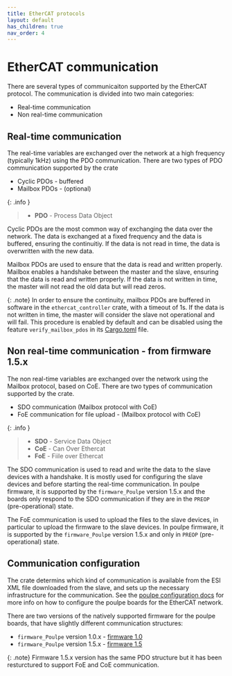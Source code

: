 ```yaml
--- 
title: EtherCAT protocols
layout: default
has_children: true
nav_order: 4
---
```



# EtherCAT communication

There are several types of communicaiton supported by the EtherCAT protocol. The communication is divided into two main categories:
- Real-time communication
- Non real-time communication 

##  Real-time communication

The real-time variables are exchanged over the network at a high frequency (typically 1kHz) using the PDO communication. There are two types of PDO communication supported by the crate

- Cyclic PDOs - buffered
- Mailbox PDOs - (optional)

{: .info }
> - **PDO** - Process Data Object

Cyclic PDOs are the most common way of exchanging the data over the network. The data is exchanged at a fixed frequency and the data is buffered, ensuring the continuitiy. If the data is not read in time, the data is overwritten with the new data. 

Mailbox PDOs are used to ensure that the data is read and written properly. Mailbox enables a handshake between the master and the slave, ensuring that the data is read and written properly. If the data is not written in time, the master will not read the old data but will read zeros. 

{: .note}
In order to ensure the continuity, mailbox PDOs are buffered in software in the `ethercat_controller` crate, with a timeout of 1s. If the data is not written in time, the master will consider the slave not operational and will fail. This procedure is enabled by default and can be disabled using the feature `verify_mailbox_pdos` in its [Cargo.toml]({{site.github_url}}ethercat_controller/Cargo.toml) file.

##  Non real-time communication - from firmware 1.5.x

The non real-time variables are exchanged over the network using the Mailbox protocol, based on CoE. There are two types of communication supported by the crate.

- SDO communication (Mailbox protocol with CoE)
- FoE communication for file upload - (Mailbox protocol with CoE)

{: .info }
> - **SDO** - Service Data Object
> - **CoE** - Can Over Ethercat
> - **FoE** - Fiile over Ethercat


The SDO communication is used to read and write the data to the slave devices with a handshake. It is mostly used for configuring the slave devices and before starting the real-time communication. In poulpe firmware, it is supported by the `firmware_Poulpe` version 1.5.x and the boards only respond to the SDO communication if they are in the `PREOP` (pre-operational) state.

The FoE communication is used to upload the files to the slave devices, in particular to upload the firmware to the slave devices. In poulpe firmware, it is supported by the `firmware_Poulpe` version 1.5.x and only in `PREOP` (pre-operational) state.

## Communication configuration

The crate determins which kind of communication is available from the ESI XML file downloaded from the slave, and sets up the necessary infrastructure for the communication. See the [poulpe configuration docs](../installation/configure_poulpe) for more info on how to configure the poulpe boards for the EtherCAT network.

There are two versions of the natively supported firmware for the poulpe boards, that have slightly different communication structures:
- `firmware_Poulpe` version 1.0.x - [firmware 1.0](firmware_1_0)
- `firmware_Poulpe` version 1.5.x - [firmware 1.5](firmware_1_5)

{: .note}
Firmware 1.5.x version has the same PDO structure but it has been resturctured to support FoE and CoE communication.